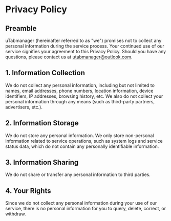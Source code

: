 # Privacy Policy

## Preamble
uTabmanager (hereinafter referred to as "we") promises not to collect any personal information during the service process. Your continued use of our service signifies your agreement to this Privacy Policy. Should you have any questions, please contact us at utabmanager@outlook.com.

## 1. Information Collection
We do not collect any personal information, including but not limited to names, email addresses, phone numbers, location information, device identifiers, IP addresses, browsing history, etc. We also do not collect your personal information through any means (such as third-party partners, advertisers, etc.).

## 2. Information Storage
We do not store any personal information. We only store non-personal information related to service operations, such as system logs and service status data, which do not contain any personally identifiable information.

## 3. Information Sharing
We do not share or transfer any personal information to third parties.

## 4. Your Rights
Since we do not collect any personal information during your use of our service, there is no personal information for you to query, delete, correct, or withdraw.
